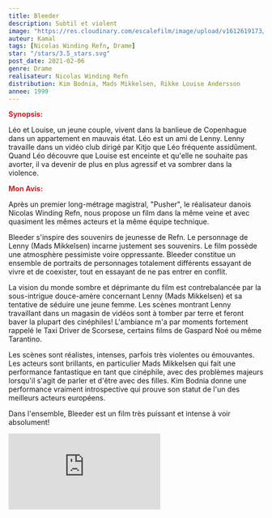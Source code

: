 ```yaml
---
title: Bleeder
description: Subtil et violent
image: "https://res.cloudinary.com/escalefilm/image/upload/v1612619173/BLEEDER_plgmgv.jpg"
auteur: Kamal
tags: [Nicolas Winding Refn, Drame]
star: "/stars/3.5_stars.svg"
post_date: 2021-02-06
genre: Drame
realisateur: Nicolas Winding Refn
distribution: Kim Bodnia, Mads Mikkelsen, Rikke Louise Andersson
annee: 1999
---
```

<span style="color:#db161c">**Synopsis:**</span>

Léo et Louise, un jeune couple, vivent dans la banlieue de Copenhague dans un appartement en mauvais état. Léo est un ami de Lenny. Lenny travaille dans un vidéo club dirigé par Kitjo que Léo fréquente assidûment. Quand Léo découvre que Louise est enceinte et qu'elle ne souhaite pas avorter, il va devenir de plus en plus agressif et va sombrer dans la violence.

<span style="color:#db161c">**Mon Avis:**</span>

Après un premier long-métrage magistral, "Pusher", le réalisateur danois Nicolas Winding Refn, nous propose un film dans la même veine et avec quasiment les mêmes acteurs et la même équipe technique.

Bleeder s'inspire des souvenirs de jeunesse de Refn. Le personnage de Lenny (Mads Mikkelsen) incarne justement ses souvenirs. Le film possède une atmosphère pessimiste voire oppressante. Bleeder constitue un ensemble de portraits de personnages totalement différents essayant de vivre et de coexister, tout en essayant de ne pas entrer en conflit.

La vision du monde sombre et déprimante du film est contrebalancée par la sous-intrigue douce-amère concernant Lenny (Mads Mikkelsen) et sa tentative de séduire une jeune femme. Les scènes montrant Lenny travaillant dans un magasin de vidéos sont à tomber par terre et feront baver la plupart des cinéphiles! L'ambiance m'a par moments fortement rappelé le Taxi Driver de Scorsese, certains films de Gaspard Noé ou même Tarantino.

Les scènes sont réalistes, intenses, parfois très violentes ou émouvantes. Les acteurs sont brillants, en particulier Mads Mikkelsen qui fait une performance fantastique en tant que cinéphile, avec des problèmes majeurs lorsqu'il s'agit de parler et d'être avec des filles. Kim Bodnia donne une performance vraiment introspective qui prouve son statut de l'un des meilleurs acteurs européens.

Dans l'ensemble, Bleeder est un film très puissant et intense à voir absolument!

<div>
    <iframe src="https://www.youtube.com/embed/QG5FCGHpNHQ" frameborder="0" allow="accelerometer; autoplay; clipboard-write; encrypted-media; gyroscope; picture-in-picture" allowfullscreen></iframe>
</div>